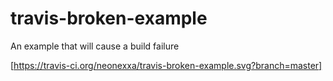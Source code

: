 # travis-broken-example

An example that will cause a build failure

[https://travis-ci.org/neonexxa/travis-broken-example.svg?branch=master]
